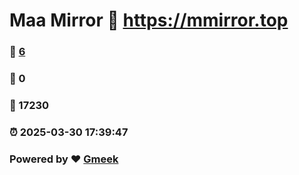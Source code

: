 # Maa Mirror :link: https://mmirror.top 
### :page_facing_up: [6](https://mmirror.top/tag.html) 
### :speech_balloon: 0 
### :hibiscus: 17230 
### :alarm_clock: 2025-03-30 17:39:47 
### Powered by :heart: [Gmeek](https://github.com/Meekdai/Gmeek)
